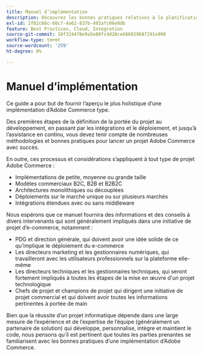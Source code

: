 ```yaml
---
title: Manuel d’implémentation
description: Découvrez les bonnes pratiques relatives à la planification, au développement, au lancement et à la maintenance de votre projet Adobe Commerce. Découvrez les méthodologies permettant une implémentation réussie pour tous les types de projet.
exl-id: 2f82c68c-60c7-4a62-837b-492afc06e0db
feature: Best Practices, Cloud, Integration
source-git-commit: 10f324478e9a5e80fc4d28ce680929687291e990
workflow-type: tm+mt
source-wordcount: '259'
ht-degree: 0%

---
```


# Manuel d’implémentation

Ce guide a pour but de fournir l’aperçu le plus holistique d’une implémentation d’Adobe Commerce type.

Des premières étapes de la définition de la portée du projet au développement, en passant par les intégrations et le déploiement, et jusqu’à l’assistance en continu, vous devez tenir compte de nombreuses méthodologies et bonnes pratiques pour lancer un projet Adobe Commerce avec succès.

En outre, ces processus et considérations s’appliquent à tout type de projet Adobe Commerce :

- Implémentations de petite, moyenne ou grande taille
- Modèles commerciaux B2C, B2B et B2B2C
- Architectures monolithiques ou découplées
- Déploiements sur le marché unique ou sur plusieurs marchés
- Intégrations étendues avec ou sans middleware

Nous espérons que ce manuel fournira des informations et des conseils à divers intervenants qui sont généralement impliqués dans une initiative de projet d’e-commerce, notamment :

- PDG et direction générale, qui doivent avoir une idée solide de ce qu’implique le déploiement du e-commerce
- Les directeurs marketing et les gestionnaires numériques, qui travailleront avec les utilisateurs professionnels sur la plateforme elle-même
- Les directeurs techniques et les gestionnaires techniques, qui seront fortement impliqués à toutes les étapes de la mise en œuvre d&#39;un projet technologique
- Chefs de projet et champions de projet qui dirigent une initiative de projet commercial et qui doivent avoir toutes les informations pertinentes à portée de main

Bien que la réussite d’un projet informatique dépende dans une large mesure de l’expérience et de l’expertise de l’équipe (généralement un partenaire de solution) qui développe, personnalise, intègre et maintient le code, nous pensons qu’il est pertinent que toutes les parties prenantes se familiarisent avec les bonnes pratiques d’une implémentation d’Adobe Commerce.
